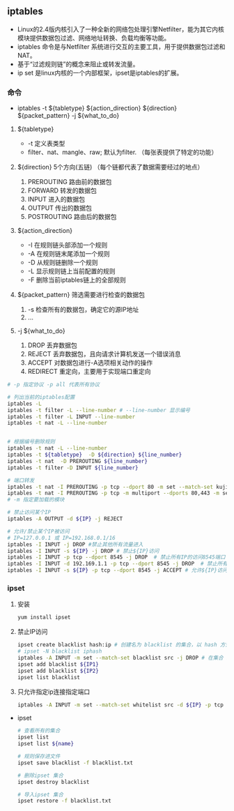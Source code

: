 
## iptables
- Linux的2.4版内核引入了一种全新的网络包处理引擎Netfilter，能为其它内核模块提供数据包过滤、网络地址转换、负载均衡等功能。
- iptables 命令是与Netfilter 系统进行交互的主要工具，用于提供数据包过滤和NAT。
- 基于“过滤规则链”的概念来阻止或转发流量。
- ip set 是linux内核的一个内部框架，ipset是iptables的扩展。

### 命令
- iptables -t ${tabletype} ${action_direction} ${direction}  ${packet_pattern} -j ${what_to_do}
1. ${tabletype}
     - -t 定义表类型 
     - filter、nat、mangle、raw; 默认为filter. （每张表提供了特定的功能）
2. ${direction} 5个方向(五链) （每个链都代表了数据需要经过的地点）
    1. PREROUTING 路由前的数据包
    2. FORWARD 转发的数据包
    2. INPUT 进入的数据包
    3. OUTPUT 传出的数据包
    4. POSTROUTING  路由后的数据包
    
3. ${action_direction} 
    - -I 在规则链头部添加一个规则
    - -A 在规则链末尾添加一个规则
    - -D 从规则链删除一个规则
    - -L 显示规则链上当前配置的规则
    - -F 删除当前iptables链上的全部规则
4. ${packet_pattern} 筛选需要进行检查的数据包
    1. -s 检查所有的数据包，确定它的源IP地址
    2. ...
5. -j ${what_to_do}
    1. DROP 丢弃数据包
    2. REJECT 丢弃数据包，且向请求计算机发送一个错误消息
    3. ACCEPT 对数据包进行-A选项相关动作的操作
    4. REDIRECT 重定向，主要用于实现端口重定向

```bash
# -p 指定协议 -p all 代表所有协议

# 列出当前的iptables配置
iptables -L
iptables -t filter -L --line-number # --line-number 显示编号
iptables -t filter -L INPUT --line-number
iptables -t nat -L --line-number


# 根据编号删除规则
iptables -t nat -L --line-number
iptables -t ${tabletype}  -D ${direction} ${line_number}
iptables -t nat  -D PREROUTING ${line_number}
iptables -t filter -D INPUT ${line_number}

# 端口转发
iptables -t nat -I PREROUTING -p tcp --dport 80 -m set --match-set kujiutest dst -j REDIRECT  --to-port 1080
iptables -t nat -I PREROUTING -p tcp -m multiport --dports 80,443 -m set --match-set kujiutest dst -j REDIRECT  --to-port 1080
# -m 指定要加载的模块

# 禁止访问某个IP
iptables -A OUTPUT -d ${IP} -j REJECT

# 允许/禁止某个IP被访问
# IP=127.0.0.1 或 IP=192.168.0.1/16
iptables -I INPUT -j DROP #禁止其他所有流量进入
iptables -I INPUT -s ${IP} -j DROP # 禁止${IP}访问
iptables -I INPUT -p tcp --dport 8545 -j DROP  # 禁止所有IP的访问8545端口
iptables -I INPUT -d 192.169.1.1 -p tcp --dport 8545 -j DROP  # 禁止所有IP通过TCP协议访问特定的IP:端口
iptables -I INPUT -s ${IP} -p tcp --dport 8545 -j ACCEPT # 允许${IP}访问本地的8545端口

```

### ipset
1. 安装
    ```bash
    yum install ipset
    ```

1. 禁止IP访问
    ```bash
    ipset create blacklist hash:ip # 创建名为 blacklist 的集合，以 hash 方式存储，存储内容是 IP 地址
    # ipset -N blacklist iphash
    iptables -A INPUT -m set --match-set blacklist src -j DROP # 在集合 blacklist 里的IP将被过滤掉
    ipset add blacklist ${IP1}
    ipset add blacklist ${IP2}
    ipset list blacklist
    ```

2. 只允许指定ip连接指定端口
    ```bash
    iptables -A INPUT -m set --match-set whitelist src -d ${IP} -p tcp --dport ${PORT} -j ACCEPT # 通过whitelist的IP通过tcp协议访问${IP}:${PORT}
    ```

- ipset
    ```bash
    # 查看所有的集合
    ipset list
    ipset list ${name}

    # 规则保存进文件
    ipset save blacklist -f blacklist.txt

    # 删除ipset 集合
    ipset destroy blacklist

    # 导入ipset 集合
    ipset restore -f blacklist.txt
    ```